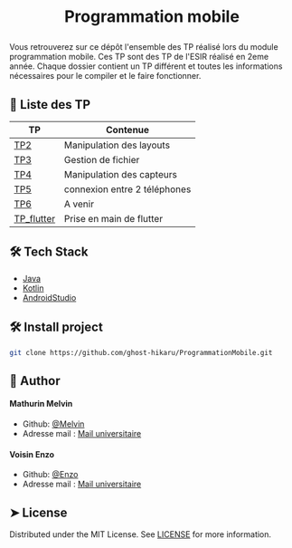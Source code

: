 # <p align="center">Programmation mobile</p>
  
Vous retrouverez sur ce dépôt l'ensemble des TP réalisé lors du module programmation mobile.  Ces TP sont des TP de l'ESIR réalisé en 2eme année.
Chaque dossier contient un TP différent et toutes les informations nécessaires pour le compiler et le faire fonctionner.

## 📱 Liste des TP
        
| TP | Contenue | 
| -------- | -------- | 
| [TP2](https://github.com/ghost-hikaru/ProgrammationMobile/tree/main/TP2)    | Manipulation des layouts    |
| [TP3](https://github.com/ghost-hikaru/ProgrammationMobile/tree/main/TP3)    | Gestion de fichier    | 
| [TP4](https://github.com/ghost-hikaru/ProgrammationMobile/tree/main/TP4)    | Manipulation des capteurs    | 
| [TP5](https://github.com/ghost-hikaru/ProgrammationMobile/tree/main/TP5)    | connexion entre 2 téléphones    | 
| [TP6](https://github.com/ghost-hikaru/ProgrammationMobile/tree/main/TP6)    | A venir    | 
| [TP_flutter](https://github.com/ghost-hikaru/ProgrammationMobile/tree/main/)| Prise en main de flutter    | 
        


## 🛠️ Tech Stack
- [Java](https://www.java.com/fr/)
- [Kotlin](https://kotlinlang.org)
- [AndroidStudio](https://www.google.com/search?client=safari&rls=en&q=android+studio&ie=UTF-8&oe=UTF-8)
    
## 🛠️ Install project    
```bash
git clone https://github.com/ghost-hikaru/ProgrammationMobile.git
```

## 🙇 Author
#### Mathurin Melvin
- Github: [@Melvin](https://github.com/ghost-hikaru)
- Adresse mail : [Mail universitaire](melvin.mathurin@etudiant.univ-rennes.fr)
#### Voisin Enzo
- Github: [@Enzo](https://github.com/Slonev0)
- Adresse mail : [Mail universitaire](enzo.voisin@etudiant.univ-rennes.fr)
        
## ➤ License
Distributed under the MIT License. See [LICENSE](LICENSE) for more information.
        
